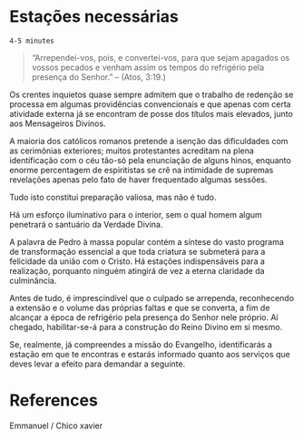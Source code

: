 # Estações necessárias
`4-5 minutes`

> “Arrependei-vos, pois, e convertei-vos, para que sejam apagados os vossos pecados e venham assim os tempos do refrigério pela presença do Senhor.” – (Atos, 3:19.)

Os crentes inquietos quase sempre admitem que o trabalho de redenção se processa em algumas providências convencionais e que apenas com certa atividade externa já se encontram de posse dos títulos mais elevados, junto aos Mensageiros Divinos.

A maioria dos católicos romanos pretende a isenção das dificuldades com as cerimônias exteriores; muitos protestantes acreditam na plena identificação com o céu tão-só pela enunciação de alguns hinos, enquanto enorme percentagem de espiritistas se crê na intimidade de supremas revelações apenas pelo fato de haver frequentado algumas sessões.

Tudo isto constitui preparação valiosa, mas não é tudo.

Há um esforço iluminativo para o interior, sem o qual homem algum penetrará o santuário da Verdade Divina.

A palavra de Pedro à massa popular contém a síntese do vasto programa de transformação essencial a que toda criatura se submeterá para a felicidade da união com o Cristo. Há estações indispensáveis para a realização, porquanto ninguém atingirá de vez a eterna claridade da culminância.

Antes de tudo, é imprescindível que o culpado se arrependa, reconhecendo a extensão e o volume das próprias faltas e que se converta, a fim de alcançar a época de refrigério pela presença do Senhor nele próprio. Aí chegado, habilitar-se-á para a construção do Reino Divino em si mesmo.

Se, realmente, já compreendes a missão do Evangelho, identificarás a estação em que te encontras e estarás informado quanto aos serviços que deves levar a efeito para demandar a seguinte.


# References
Emmanuel / Chico xavier